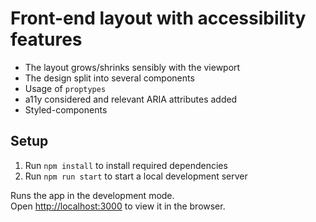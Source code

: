 # Front-end layout with accessibility features
- The layout grows/shrinks sensibly with the viewport
- The design split into several components
- Usage of `proptypes`
- a11y considered and relevant ARIA attributes added
- Styled-components

## Setup
1. Run `npm install` to install required dependencies
2. Run `npm run start` to start a local development server

Runs the app in the development mode.\
Open [http://localhost:3000](http://localhost:3000) to view it in the browser.
